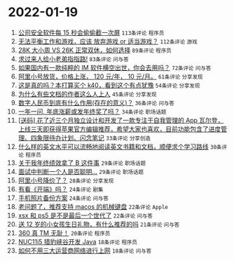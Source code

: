 # 2022-01-19

1. [公司安全软件每 15 秒会偷偷截一次屏](https://www.v2ex.com/t/829156) `113条评论` `程序员`
1. [无法平衡工作和游戏，应该 放弃游戏 or 适当游戏？](https://www.v2ex.com/t/829129) `112条评论` `游戏`
1. [28K 大小周 VS 26K 正常双休，如何选择](https://www.v2ex.com/t/829203) `89条评论` `程序员`
1. [求过来人给小老弟指指路!](https://www.v2ex.com/t/829139) `83条评论` `问与答`
1. [如果国内有一款纯粹的 IM 软件横空出世，你会去用吗？](https://www.v2ex.com/t/829217) `72条评论` `问与答`
1. [阿里小号放货，价格上涨， 120 元/年， 10 元/月。](https://www.v2ex.com/t/829151) `61条评论` `分享发现`
1. [这是真的吗？本打算买个 k40，看到这个有点犹豫](https://www.v2ex.com/t/829172) `54条评论` `分享发现`
1. [为什么有些文档的作者这么人上人](https://www.v2ex.com/t/829250) `45条评论` `分享发现`
1. [数字人民币到底有什么作用(存在的意义)？](https://www.v2ex.com/t/829237) `36条评论` `问与答`
1. [一年一问, 年底涨薪或发年终奖了吗？](https://www.v2ex.com/t/829183) `34条评论` `职场话题`
1. [[送码] 花了近三个月独立设计和开发了一款专注于自我管理的 App 瓦尔登，上线三天即获得苹果官方编辑推荐，希望大家也喜欢，目前功能包含了进度管理、四象限待办计划、闪念笔记](https://www.v2ex.com/t/829145) `33条评论` `分享创造`
1. [什么样的英文水平可以流畅地阅读英文书籍和文档，顺便求个学习路线](https://www.v2ex.com/t/829253) `30条评论` `程序员`
1. [关于我年终绩效拿了 B 这件事](https://www.v2ex.com/t/829222) `29条评论` `职场话题`
1. [面试中判断一个人是否聪明...](https://www.v2ex.com/t/829140) `29条评论` `职场话题`
1. [阿里小号降价了？](https://www.v2ex.com/t/829195) `28条评论` `分享发现`
1. [有看《开端》吗？](https://www.v2ex.com/t/829205) `24条评论` `剧集`
1. [手机照片备份方案](https://www.v2ex.com/t/829120) `24条评论` `问与答`
1. [老问题了，推荐支持 macos 的机械键盘](https://www.v2ex.com/t/829200) `22条评论` `Apple`
1. [xsx 和 ps5 是不是最后一个世代了](https://www.v2ex.com/t/829119) `22条评论` `问与答`
1. [送 12 岁的小女孩生日礼物，有什么推荐的吗](https://www.v2ex.com/t/829198) `21条评论` `问与答`
1. [360 真 TM 无耻！](https://www.v2ex.com/t/829178) `20条评论` `程序员`
1. [NUC11i5 猎豹峡谷开发 Java](https://www.v2ex.com/t/829135) `18条评论` `程序员`
1. [如何不用三大运营商网络进行上网](https://www.v2ex.com/t/829126) `18条评论` `问与答`
